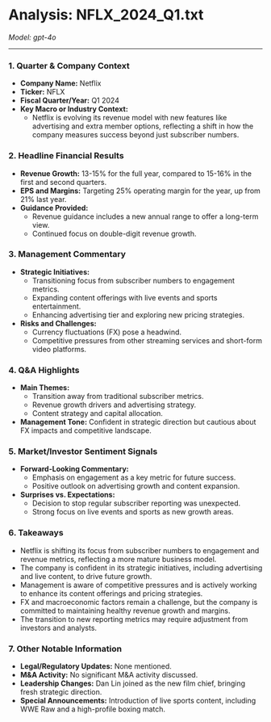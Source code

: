 # Analysis: NFLX_2024_Q1.txt

*Model: gpt-4o*

---

### 1. Quarter & Company Context
- **Company Name:** Netflix
- **Ticker:** NFLX
- **Fiscal Quarter/Year:** Q1 2024
- **Key Macro or Industry Context:**
  - Netflix is evolving its revenue model with new features like advertising and extra member options, reflecting a shift in how the company measures success beyond just subscriber numbers.

### 2. Headline Financial Results
- **Revenue Growth:** 13-15% for the full year, compared to 15-16% in the first and second quarters.
- **EPS and Margins:** Targeting 25% operating margin for the year, up from 21% last year.
- **Guidance Provided:** 
  - Revenue guidance includes a new annual range to offer a long-term view.
  - Continued focus on double-digit revenue growth.

### 3. Management Commentary
- **Strategic Initiatives:**
  - Transitioning focus from subscriber numbers to engagement metrics.
  - Expanding content offerings with live events and sports entertainment.
  - Enhancing advertising tier and exploring new pricing strategies.
- **Risks and Challenges:**
  - Currency fluctuations (FX) pose a headwind.
  - Competitive pressures from other streaming services and short-form video platforms.

### 4. Q&A Highlights
- **Main Themes:**
  - Transition away from traditional subscriber metrics.
  - Revenue growth drivers and advertising strategy.
  - Content strategy and capital allocation.
- **Management Tone:** Confident in strategic direction but cautious about FX impacts and competitive landscape.

### 5. Market/Investor Sentiment Signals
- **Forward-Looking Commentary:**
  - Emphasis on engagement as a key metric for future success.
  - Positive outlook on advertising growth and content expansion.
- **Surprises vs. Expectations:**
  - Decision to stop regular subscriber reporting was unexpected.
  - Strong focus on live events and sports as new growth areas.

### 6. Takeaways
- Netflix is shifting its focus from subscriber numbers to engagement and revenue metrics, reflecting a more mature business model.
- The company is confident in its strategic initiatives, including advertising and live content, to drive future growth.
- Management is aware of competitive pressures and is actively working to enhance its content offerings and pricing strategies.
- FX and macroeconomic factors remain a challenge, but the company is committed to maintaining healthy revenue growth and margins.
- The transition to new reporting metrics may require adjustment from investors and analysts.

### 7. Other Notable Information
- **Legal/Regulatory Updates:** None mentioned.
- **M&A Activity:** No significant M&A activity discussed.
- **Leadership Changes:** Dan Lin joined as the new film chief, bringing fresh strategic direction.
- **Special Announcements:** Introduction of live sports content, including WWE Raw and a high-profile boxing match.